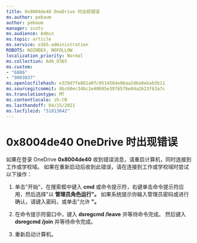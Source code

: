 ```yaml
---
title: 0x8004de40 OneDrive 时出现错误
ms.author: pebaum
author: pebaum
manager: scotv
ms.audience: Admin
ms.topic: article
ms.service: o365-administration
ROBOTS: NOINDEX, NOFOLLOW
localization_priority: Normal
ms.collection: Adm_O365
ms.custom:
- "6886"
- "9003837"
ms.openlocfilehash: e329d7fe881a0fc9514584e06aa2d6e8ebab5b11
ms.sourcegitcommit: 8bc60ec34bc1e40685e3976576e04a2623f63a7c
ms.translationtype: MT
ms.contentlocale: zh-CN
ms.lasthandoff: 04/15/2021
ms.locfileid: "51813642"
---
```

# <a name="0x8004de40-error-when-launching-onedrive"></a>0x8004de40 OneDrive 时出现错误

如果在登录 OneDrive **0x8004de40** 收到错误消息，请重启计算机，同时连接到工作或学校域。 如果在重新启动后收到此错误，请在连接到工作或学校域时尝试以下操作：

1. 单击"开始"，在搜索框中键入 **cmd** 或命令提示符，右键单击命令提示符应用，然后选择"以 **管理员角色运行"。** 如果系统提示你输入管理员密码或进行确认，请键入密码，或单击"允许 **"。**  

2. 在命令提示符窗口中，键入 **dsregcmd /leave**  并等待命令完成。 然后键入 **dsregcmd /join** 并等待命令完成。
3. 重新启动计算机。
